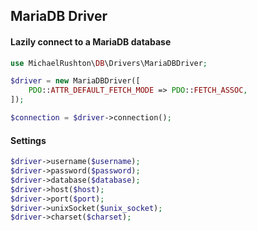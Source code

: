## MariaDB Driver

#### Lazily connect to a MariaDB database

```php
use MichaelRushton\DB\Drivers\MariaDBDriver;

$driver = new MariaDBDriver([
    PDO::ATTR_DEFAULT_FETCH_MODE => PDO::FETCH_ASSOC,
]);

$connection = $driver->connection();
```

#### Settings

```php
$driver->username($username);
$driver->password($password);
$driver->database($database);
$driver->host($host);
$driver->port($port);
$driver->unixSocket($unix_socket);
$driver->charset($charset);
```
